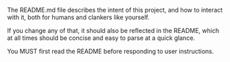 The README.md file describes the intent of this project, and how to interact with it, both for humans and clankers like yourself.

If you change any of that, it should also be reflected in the README, which at all times should be concise and easy to parse at a quick glance.

You MUST first read the README before responding to user instructions.
